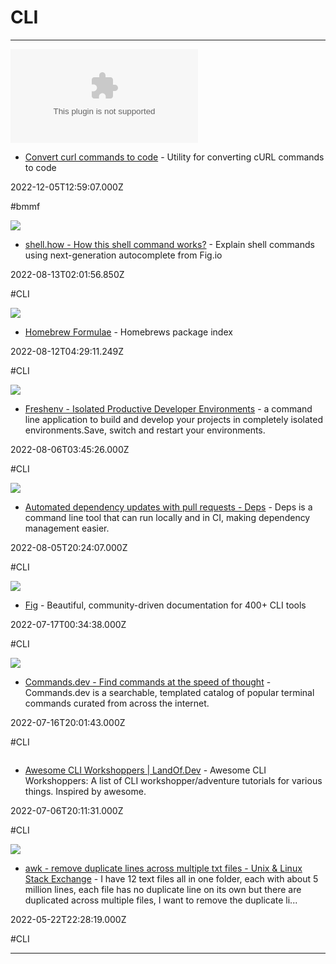 # CLI

---

![](https://rdl.ink/render/https%3A%2F%2Fcurlconverter.com)

- [Convert curl commands to code](https://curlconverter.com) - Utility for converting cURL commands to code

2022-12-05T12:59:07.000Z

#bmmf

![](https://www.shell.how/og.jpg)

- [shell.how - How this shell command works?](https://www.shell.how) - Explain shell commands using next-generation autocomplete from Fig.io

2022-08-13T02:01:56.850Z

#CLI

![](https://formulae.brew.sh/assets/img/homebrew-256x256.png)

- [Homebrew Formulae](https://formulae.brew.sh) - Homebrews package index

2022-08-12T04:29:11.249Z

#CLI

![](https://rdl.ink/render/https%3A%2F%2Ffreshenv.io)

- [Freshenv - Isolated Productive Developer Environments](https://freshenv.io) - a command line application to build and develop your projects in completely isolated environments.Save, switch and restart your environments.

2022-08-06T03:45:26.000Z

#CLI

![](https://www.dependencies.io/assets/img/open-graph.png)

- [Automated dependency updates with pull requests - Deps](https://www.dependencies.io) - Deps is a command line tool that can run locally and in CI, making dependency management easier.

2022-08-05T20:24:07.000Z

#CLI

![](https://fig.io/images/screenshots/manual.png)

- [Fig](https://fig.io/manual) - Beautiful, community-driven documentation for 400+ CLI tools

2022-07-17T00:34:38.000Z

#CLI

![](https://www.commands.dev/commands-preview.png)

- [Commands.dev - Find commands at the speed of thought](https://www.commands.dev) - Commands.dev is a searchable, templated catalog of popular terminal commands curated from across the internet.

2022-07-16T20:01:43.000Z

#CLI

![]()

- [Awesome CLI Workshoppers | LandOf.Dev](https://landof.dev/awesome/cli-workshoppers) - Awesome CLI Workshoppers: A list of CLI workshopper/adventure tutorials for various things. Inspired by awesome.

2022-07-06T20:11:31.000Z

#CLI

![](https://cdn.sstatic.net/Sites/unix/Img/apple-touch-icon.png?v=5cf7fe716a89)

- [awk - remove duplicate lines across multiple txt files - Unix & Linux Stack Exchange](https://unix.stackexchange.com/questions/686377/remove-duplicate-lines-across-multiple-txt-files) - I have 12 text files all in one folder, each with about 5 million lines, each file has no duplicate line on its own but there are duplicated across multiple files, I want to remove the duplicate li...

2022-05-22T22:28:19.000Z

#CLI

---

